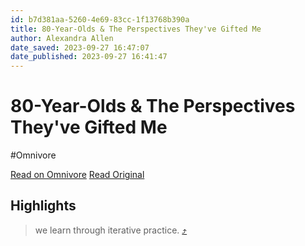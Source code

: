 ```yaml
---
id: b7d381aa-5260-4e69-83cc-1f13768b390a
title: 80-Year-Olds & The Perspectives They've Gifted Me
author: Alexandra Allen
date_saved: 2023-09-27 16:47:07
date_published: 2023-09-27 16:41:47
---
```


# 80-Year-Olds & The Perspectives They've Gifted Me
#Omnivore

[Read on Omnivore](https://omnivore.app/me/80-year-olds-the-perspectives-they-ve-gifted-me-18ad8653a28)
[Read Original](https://alexandraallen.substack.com/p/80-year-olds-and-the-perspectives?isFreemail=true&post_id=137274608&publication_id=453956&r=e77za)

## Highlights

> we learn through iterative practice. [⤴️](https://omnivore.app/me/80-year-olds-the-perspectives-they-ve-gifted-me-18ad8653a28#79dbb08e-3c2f-4313-ad3d-d99991a6d617) 

